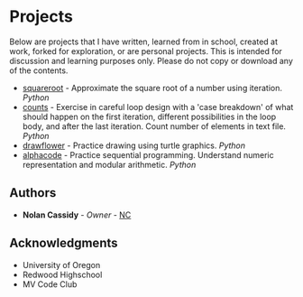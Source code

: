 # Projects

Below are projects that I have written, learned from in school, created at work, forked for exploration, or are personal projects.
This is intended for discussion and learning purposes only.
Please do not copy or download any of the contents.

* [squareroot](https://http://nolancassidy.com/alphacode_210/) - Approximate the square root of a number using iteration. *Python*
* [counts](https://http://nolancassidy.com/alphacode_210/) - Exercise in careful loop design with a 'case breakdown' of what should happen on the first iteration, different possibilities in the loop body, and after the last iteration. Count number of elements in text file. *Python*
* [drawflower](https://http://nolancassidy.com/alphacode_210/) - Practice drawing using turtle graphics. *Python*
* [alphacode](https://http://nolancassidy.com/alphacode_210/) - Practice sequential programming. Understand numeric representation and modular arithmetic. *Python*


## Authors

* **Nolan Cassidy** - *Owner* - [NC](https://nolancassidy.com)

## Acknowledgments

* University of Oregon
* Redwood Highschool
* MV Code Club
